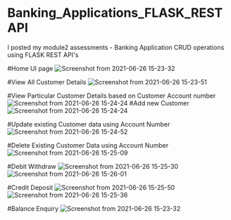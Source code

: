 # Banking_Applications_FLASK_RESTAPI
I posted my module2 assessments - Banking Application CRUD operations using FLASK REST API's

#Home UI page
![Screenshot from 2021-06-26 15-23-32](https://user-images.githubusercontent.com/84618520/123509420-06f22080-d693-11eb-9e29-cfa4d30e1187.png)

#View All Customer Details
![Screenshot from 2021-06-26 15-23-51](https://user-images.githubusercontent.com/84618520/123509480-6819f400-d693-11eb-92aa-b1da705c9126.png)

#View Particular Customer Details based on Customer Account number
![Screenshot from 2021-06-26 15-24-24](https://user-images.githubusercontent.com/84618520/123509598-06a65500-d694-11eb-9745-f288bd2ba763.png)
#Add new Customer 
![Screenshot from 2021-06-26 15-24-24](https://user-images.githubusercontent.com/84618520/123509497-7c5df100-d693-11eb-88c5-5e76abb9d584.png)

#Update existing Customer data using Account Number
![Screenshot from 2021-06-26 15-24-52](https://user-images.githubusercontent.com/84618520/123509503-88e24980-d693-11eb-8e80-7a04ef938339.png)

#Delete Existing Customer Data using Account Number
![Screenshot from 2021-06-26 15-25-09](https://user-images.githubusercontent.com/84618520/123509516-98fa2900-d693-11eb-991d-1f05a0e59d9f.png)

#Debit Withdraw
![Screenshot from 2021-06-26 15-25-30](https://user-images.githubusercontent.com/84618520/123509529-a44d5480-d693-11eb-9c84-a03c0dc566cd.png)
![Screenshot from 2021-06-26 15-26-01](https://user-images.githubusercontent.com/84618520/123509553-c21ab980-d693-11eb-9183-8af88704cd5e.png)


#Credit Deposit
![Screenshot from 2021-06-26 15-25-50](https://user-images.githubusercontent.com/84618520/123509542-b6c78e00-d693-11eb-952b-b7574593e453.png)
![Screenshot from 2021-06-26 15-25-36](https://user-images.githubusercontent.com/84618520/123509574-e4143c00-d693-11eb-9dec-27492e5ccb0f.png)


#Balance Enquiry
![Screenshot from 2021-06-26 15-23-32](https://user-images.githubusercontent.com/84618520/123509563-d068d580-d693-11eb-9987-196d21267abd.png)
